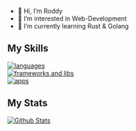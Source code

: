 - 👋 Hi, I’m Roddy
- 👀 I’m interested in Web-Development
- 🌱 I’m currently learning Rust & Golang

## My Skills
<p align="left">
  <a href="https://skillicons.dev">
    <img src="https://skillicons.dev/icons?i=html,htmx,css,js,ts,golang,rust,md" alt="languages"/><br />
    <img src="https://skillicons.dev/icons?i=sass,tailwind,vite,svelte" alt="frameworks and libs"/><br />
    <img src="https://skillicons.dev/icons?i=mongodb,postgresql,redis,docker,postman,git" alt="apps"/><br />
  </a>
</p>

## My Stats
<a href="https://github.com/anuraghazra/github-readme-stats">
  <img src="https://github-readme-stats.vercel.app/api?username=Rod-Way&hide_rank=true&theme=dracula" alt="Github Stats"/>
</a>
